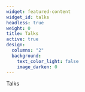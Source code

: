 ```yaml
---
widget: featured-content
widget_id: talks
headless: true
weight: 0
title: Talks
active: true
design:
  columns: "2"
  background:
    text_color_light: false
    image_darken: 0
---
```

Talks